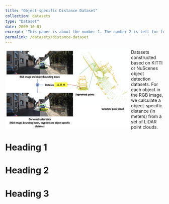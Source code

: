 ```yaml
---
title: "Object-specific Distance Dataset"
collection: datasets
type: "Dataset"
date: 2009-10-01
excerpt: 'This paper is about the number 1. The number 2 is left for future work.'
permalink: /datasets/distance-dataset
---
```


<img src="/images/DistanceDataset.png" alt="drawing" align="left" width="400" height="250"/>  

Datasets constructed based on KITTI or NuScenes object detection datasets. For each object in the RGB image, we calculate a object-specific distance (in meters) from a set of LiDAR point clouds. 


Heading 1
======

Heading 2
======

Heading 3
======
